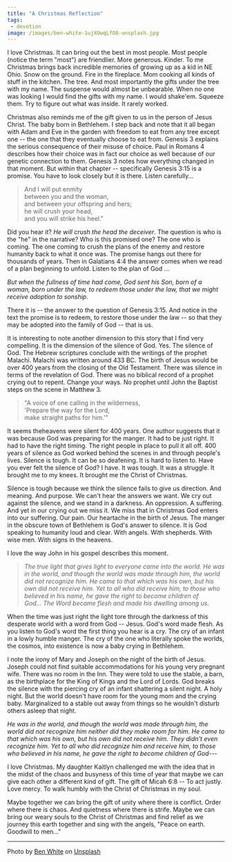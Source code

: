 ```yaml
---
title: "A Christmas Reflection"
tags:
 - devotion
image: /images/ben-white-1ujXUwqLfO8-unsplash.jpg
---
```

I love Christmas. It can bring out the best in most people. Most people (notice the term "most") are friendlier. More generous. Kinder. To me Christmas brings back incredible memories of growing up as a kid in NE Ohio. Snow on the ground. Fire in the fireplace. Mom cooking all kinds of stuff in the kitchen. The tree. And most importantly the gifts under the tree with my name. The suspense would almost be unbearable. When no one was looking I would find the gifts with my name. I would shake'em. Squeeze them. Try to figure out what was inside. It rarely worked.

<!-- more -->


Christmas also reminds me of the gift given to us in the person of Jesus Christ. The baby born in Bethlehem. I step back and note that it all began with Adam and Eve in the garden with freedom to eat from any tree except one -- the one that they eventually choose to eat from. Genesis 3 explains the serious consequence of their misuse of choice. Paul in Romans 4 describes how their choice was in fact our choice as well because of our genetic connection to them. Genesis 3 notes how everything changed in that moment. But within that chapter -- specifically Genesis 3:15 is a promise. You have to look closely but it is there. Listen carefully...

> And I will put enmity  
> between you and the woman,  
> and between your offspring and hers;  
> he will crush your head,  
> and you will strike his heel."  

Did you hear it? *He will crush the head the deceiver*. The question is who is the "he" in the narrative? Who is this promised one? The one who is coming. The one coming to crush the plans of the enemy and restore humanity back to what it once was. The promise hangs out there for thousands of years. Then in Galatians 4:4 the answer comes when we read of a plan beginning to unfold. Listen to the plan of God ...

*But when the fullness of time had come, God sent his Son, born of a woman, born under the law, to redeem those under the law, that we might receive adoption to sonship.*

There it is -- the answer to the question of Genesis 3:15. And notice in the text the promise is to redeem, to restore those under the law -- so that they may be adopted into the family of God -- that is us.

It is interesting to note another dimension to this story that I find very compelling. It is the dimension of the silence of God. Yes. The silence of God. The Hebrew scriptures conclude with the writings of the prophet Malachi. Malachi was written around 433 BC. The birth of Jesus would be over 400 years from the closing of the Old Testament. There was silence in terms of the revelation of God. There was no biblical record of a prophet crying out to repent. Change your ways. No prophet until John the Baptist steps on the scene in Matthew 3.

> "A voice of one calling in the wilderness,  
> 'Prepare the way for the Lord,  
> make straight paths for him.'"  

It seems theheavens were silent for 400 years. One author suggests that it was because God was preparing for the manger. It had to be just right. It had to have the right timing. The right people in place to pull it all off. 400 years of silence as God worked behind the scenes in and through people's lives. Silence is tough. It can be so deafening. It is hard to listen to. Have you ever felt the silence of God? I have. It was tough. It was a struggle. It brought me to my knees. It brought me the Christ of Christmas.

Silence is tough because we think the silence fails to give us direction. And meaning. And purpose. We can't hear the answers we want. We cry out against the silence, and we stand in a darkness. An oppression. A suffering. And yet in our crying out we miss it. We miss that in Christmas God enters into our suffering. Our pain. Our heartache in the birth of Jesus. The manger in the obscure town of Bethlehem is God's answer to silence. It is God speaking to humanity loud and clear. With angels. With shepherds. With wise men. With signs in the heavens.

I love the way John in his gospel describes this moment.

> *The true light that gives light to everyone came into the world. He was in the world, and though the world was made through him, the world did not recognize him. He came to that which was his own, but his own did not receive him. Yet to all who did receive him, to those who believed in his name, he gave the right to become children of God... The Word became flesh and made his dwelling among us.*

When the time was just right the light tore through the darkness of this desperate world with a word from God -- Jesus. God's word made flesh. As you listen to God's word the first thing you hear is a cry. The cry of an infant in a lowly humble manger. The cry of the one who literally spoke the worlds, the cosmos, into existence is now a baby crying in Bethlehem.

I note the irony of Mary and Joseph on the night of the birth of Jesus. Joseph could not find suitable accommodations for his young very pregnant wife. There was no room in the Inn. They were told to use the stable, a barn, as the birthplace for the King of Kings and the Lord of Lords. God breaks the silence with the piercing cry of an infant shattering a silent night. A holy night. But the world doesn't have room for the young mom and the crying baby. Marginalized to a stable out away from things so he wouldn't disturb others asleep that night.

*He was in the world, and though the world was made through him, the world did not recognize him neither did they make room for him. He came to that which was his own, but his own did not receive him. They didn't even recognize him. Yet to all who did recognize him and receive him, to those who believed in his name, he gave the right to become children of God---*

I love Christmas. My daughter Kaitlyn challenged me with the idea that in the midst of the chaos and busyness of this time of year that maybe we can give each other a different kind of gift. The gift of Micah 6:8 -- To act justly. Love mercy. To walk humbly with the Christ of Christmas in my soul.

Maybe together we can bring the gift of unity where there is conflict. Order where there is chaos. And quietness where there is strife. Maybe we can bring our weary souls to the Christ of Christmas and find relief as we journey this earth together and sing with the angels, "Peace on earth. Goodwill to men..."

* * *
Photo by <a href="https://unsplash.com/@benwhitephotography?utm_content=creditCopyText&utm_medium=referral&utm_source=unsplash">Ben White</a> on <a href="https://unsplash.com/photos/red-ribbon-on-gift-box-1ujXUwqLfO8?utm_content=creditCopyText&utm_medium=referral&utm_source=unsplash">Unsplash</a>
  
